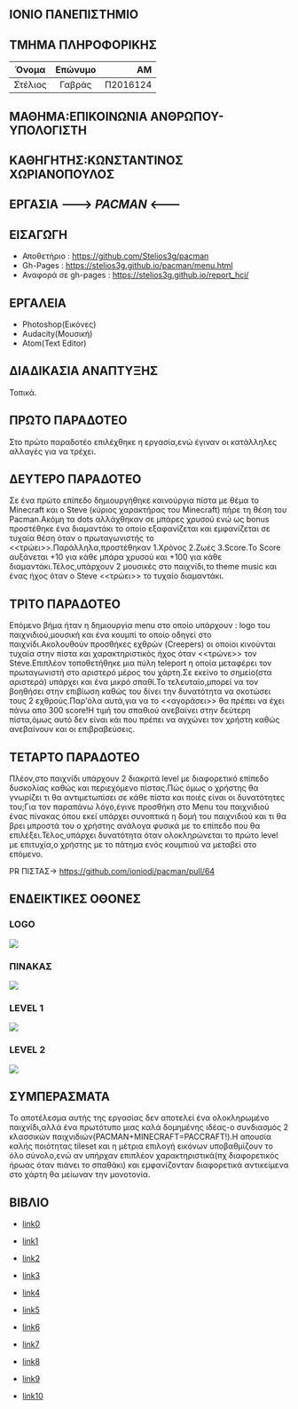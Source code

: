 ##  ΙΟΝΙΟ ΠΑΝΕΠΙΣΤΗΜΙΟ

##  ΤΜΗΜΑ ΠΛΗΡΟΦΟΡΙΚΗΣ

| Όνομα         | Επώνυμο       | ΑΜ       |
| ------------- |:-------------:| -------: |
| Στέλιος       | Γαβράς        | Π2016124 |

##  ΜΑΘΗΜΑ:ΕΠΙΚΟΙΝΩΝΙΑ ΑΝΘΡΩΠΟΥ-ΥΠΟΛΟΓΙΣΤΗ

##  ΚΑΘΗΓΗΤΗΣ:ΚΩΝΣΤΑΝΤΙΝΟΣ ΧΩΡΙΑΝΟΠΟΥΛΟΣ

##  ΕΡΓΑΣΙΑ  ---> *PACMAN* <---


## ΕΙΣΑΓΩΓH

- Αποθετήριο          : https://github.com/Stelios3g/pacman
- Gh-Pages            : https://stelios3g.github.io/pacman/menu.html
- Αναφορά σε gh-pages : https://stelios3g.github.io/report_hci/ 

## ΕΡΓΑΛΕΙΑ

- Photoshop(Εικόνες)
- Audacity(Μουσική)
- Atom(Text Editor)

## ΔΙΑΔΙΚΑΣΙΑ ΑΝΑΠΤΥΞΗΣ

Τοπικά.

## ΠΡΩΤΟ ΠΑΡΑΔΟΤΕΟ

Στο πρώτο παραδοτέο επιλέχθηκε η εργασία,ενώ έγιναν οι κατάλληλες αλλαγές για να τρέχει.

## ΔΕΥΤΕΡΟ ΠΑΡΑΔΟΤΕΟ

Σε ένα πρώτο επίπεδο δημιουργήθηκε καινούργια πίστα με θέμα το Minecraft και o Steve (κύριος χαρακτήρας του Minecraft) πήρε τη θέση του Pacman.Ακόμη τα dots αλλάχθηκαν σε μπάρες χρυσού ενώ ως bonus προστέθηκε ένα διαμαντάκι το οποίο εξαφανίζεται και εμφανίζεται σε τυχαία θέση όταν ο πρωταγωνιστής το <<τρώει>>.Παράλληλα,προστέθηκαν 1.Χρόνος 2.Ζωές 3.Score.Το Score αυξάνεται +10 για κάθε μπάρα χρυσού και +100 για κάθε διαμαντάκι.Τέλος,υπάρχουν 2 μουσικές στο παιχνίδι,το theme music και ένας ήχος όταν ο Steve <<τρώει>> το τυχαίο διαμαντάκι.

## ΤΡΙΤΟ ΠΑΡΑΔΟΤΕΟ

Επόμενο βήμα ήταν η δημιουργία menu στο οποίο υπάρχουν : logo του παιχνιδιού,μουσική και ένα κουμπί το οποίο οδηγεί στο παιχνίδι.Ακολουθούν προσθήκες εχθρών (Creepers) οι οποίοι κινούνται τυχαία στην πίστα και χαρακτηριστικός ήχος όταν <<τρώνε>> τον Steve.Επιπλέον τοποθετήθηκε μια πύλη teleport η οποία μεταφέρει τον πρωταγωνιστή στο αριστερό μέρος του χάρτη.Σε εκείνο το σημείο(στα αριστερά) υπάρχει και ένα μικρό σπαθί.Το τελευταίο,μπορεί να τον βοηθήσει στην επιβίωση καθώς του δίνει την δυνατότητα να σκοτώσει τους 2 εχθρούς.Παρ'όλα αυτά,για να το <<αγοράσει>> θα πρέπει να έχει πάνω απο 300 score!Η τιμή του σπαθιού ανεβαίνει στην δεύτερη πίστα,όμως αυτό δεν είναι κάι που πρέπει να αγχώνει τον χρήστη καθώς ανεβαίνουν και οι επιβραβεύσεις.

## ΤΕΤΑΡΤΟ ΠΑΡΑΔΟΤΕΟ

Πλέον,στο παιχνίδι υπάρχουν 2 διακριτά level με διαφορετικό επίπεδο δυσκολίας καθώς και περιεχόμενο πίστας.Πώς όμως ο χρήστης θα γνωρίζει τι θα αντιμετωπίσει σε κάθε πίστα και ποιές είναι οι δυνατότητες του;Για τον παραπάνω λόγο,έγινε προσθήκη στο Menu του παιχνιδιού ένας πίνακας όπου εκεί υπάρχει συνοπτικά η δομή του παιχνιδιού και τι θα βρει μπροστά του ο χρήστης ανάλογα φυσικά με το επίπεδο που θα επιλέξει.Τέλος,υπάρχει δυνατότητα όταν ολοκληρώνεται το πρώτο level με επιτυχία,ο χρήστης με το πάτημα ενός κουμπιού να μεταβεί στο επόμενο.

PR ΠΙΣΤΑΣ-> https://github.com/ioniodi/pacman/pull/64

## ΕΝΔΕΙΚΤΙΚΕΣ ΟΘΟΝΕΣ

### LOGO 
![](https://raw.githubusercontent.com/stelios3g/pacman/gh-pages/assets/logo.png)

### ΠΙΝΑΚΑΣ 
![](https://raw.githubusercontent.com/stelios3g/pacman/gh-pages/assets/table.png)

### LEVEL 1 
![](https://raw.githubusercontent.com/stelios3g/pacman/gh-pages/assets/level1.png)

### LEVEL 2  
![](https://raw.githubusercontent.com/stelios3g/pacman/gh-pages/assets/level2.png)

## ΣΥΜΠΕΡΑΣΜΑΤΑ

Το αποτέλεσμα αυτής της εργασίας δεν αποτελεί ένα ολοκληρωμένο παιχνίδι,αλλά ένα πρωτότυπο μιας καλά δομημένης ιδέας-ο συνδιασμός 2 κλασσικών παιχνιδιών(PACMAN+MINECRAFT=PACCRAFT!).Η απουσία καλής ποιότητας tileset και η μέτρια επιλογή εικόνων υποβαθμίζουν το όλο σύνολο,ενώ αν υπήρχαν επιπλέον χαρακτηριστικά(πχ διαφορετικός ήρωας όταν πιάνει το σπαθάκι) και εμφανίζονταν διαφορετικά αντικείμενα στο χάρτη θα μείωναν την μονοτονία.

## ΒΙΒΛΙΟ

- [link0](https://github.com/pibook/pibookgr/pull/153)

- [link1](https://github.com/pibook/pibookgr/pull/157)

- [link2](https://github.com/pibook/pibookgr/pull/170)

- [link3](https://github.com/pibook/pibookgr/pull/171)

- [link4](https://github.com/pibook/pibookgr/pull/172)

- [link5](https://github.com/pibook/pibookgr/pull/173)

- [link6](https://github.com/pibook/pibookgr/pull/200)

- [link7](https://github.com/pibook/pibookgr/pull/212)

- [link8](https://github.com/pibook/pibookgr/pull/213)

- [link9](https://github.com/pibook/pibookgr/pull/214)

- [link10](https://github.com/pibook/pibookgr/pull/218)
